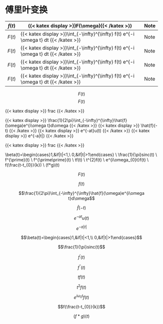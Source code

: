 # 傅里叶变换

| $f(t)$     |   {{< katex display >}}F(\omega){{< /katex >}}  | Note|
| ------|------| ----|
|  $F(t)$    |   {{< katex  display >}}\int_{-\infty}^{\infty} f(t) e^{-i \omega t} dt {{< /katex >}}  | Note|
|  $F(t)$    |   {{< katex  display >}}\int_{-\infty}^{\infty} f(t) e^{-i \omega t} dt {{< /katex >}}  | Note|
| $F(t)$    |   {{< katex  display >}}\int_{-\infty}^{\infty} f(t) e^{-i \omega t} dt {{< /katex >}}  | Note|
| $F(t)$    |   {{< katex  display >}}\int_{-\infty}^{\infty} f(t) e^{-i \omega t} dt {{< /katex >}}  | Note|

$$F(t)$$
$$F(t)$$

{{< katex display >}} frac {{< /katex >}}

{{< katex display >}} \frac{1}{2\pi}\int_{-\infty}^{\infty}\hat{f}(\omega)e^{i\omega t}d\omega {{< /katex >}}
{{< katex display >}} \hat{f}(-t) {{< /katex >}}
{{< katex display >}} e^{-at}u(t) {{< /katex >}}
{{< katex display >}} e^{-a|t|} {{< /katex >}}

{{< katex display >}} frac {{< /katex >}}

\beta(t)=\begin{cases}1,&if|t|<1,\\ 0,&if|t|>1\end{cases} \\
\frac{1}{\pi}sinc(t) \\
f^{\prime}(t) \\
f^{\prime\prime}(t) \\
tf(t) \\
t^{2}f(t) \\
e^{i\omega_{0}t}f(t) \\
f(\frac{t-t_{0}}{k}) \\
(f*g)(t)

$$F(t)$$

$$f(t)$$

$$\frac{1}{2\pi}\int_{-\infty}^{\infty}\hat{f}(\omega)e^{i\omega t}d\omega$$

$$\hat{f}(-t)$$

$$e^{-at}u(t)$$

$$e^{-a|t|}$$

$$\beta(t)=\begin{cases}1,&if|t|<1,\\ 0,&if|t|>1\end{cases}$$

$$\frac{1}{\pi}sinc(t)$$

$$f^{\prime}(t)$$

$$f^{\prime\prime}(t)$$

$$tf(t)$$

$$t^{2}f(t)$$

$$e^{i\omega_{0}t}f(t)$$

$$f(\frac{t-t_{0}}{k})$$

$$(f*g)(t)$$
